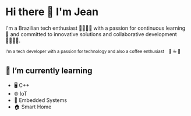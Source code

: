 <h1>
  Hi there 👋 I'm Jean
</h1>

<p>
  I'm a Brazilian tech enthusiast 👨🏻‍💻🚀 with a passion for continuous learning 🧠 and committed to innovative solutions and collaborative development 🫱🏻‍🫲🏽.
</p>

<sub>I'm a tech developer with a passion for technology and also a coffee enthusiast &nbsp;&nbsp; 🤎 ☕ 🧋</sub>

<!--
## ⚡ Main skills
<img src="https://img.shields.io/badge/JavaScript-323330?style=for-the-badge&logo=javascript&logoColor=F7DF1E" /> <img src="https://img.shields.io/badge/React-20232A?style=for-the-badge&logo=react&logoColor=61DAFB" /> <img src="https://img.shields.io/badge/node.js-6DA55F?style=for-the-badge&logo=node.js&logoColor=white" />

<img src="https://img.shields.io/badge/java-%23ED8B00.svg?style=for-the-badge&logo=openjdk&logoColor=white" /> <img src="https://img.shields.io/badge/spring-%236DB33F.svg?style=for-the-badge&logo=spring&logoColor=white" />

<img src="https://img.shields.io/badge/MongoDB-%234ea94b.svg?style=for-the-badge&logo=mongodb&logoColor=white" /> <img src="https://img.shields.io/badge/mysql-%2300f.svg?style=for-the-badge&logo=mysql&logoColor=white" />
-->

## 🌱 I’m currently learning 
<ul>
  <li>🖥️&nbsp;C++</li>
  <li>🌐&nbsp;IoT</li>
  <li>💾&nbsp;Embedded Systems</li>
  <li>🏠&nbsp;Smart Home</li>
</ul>
